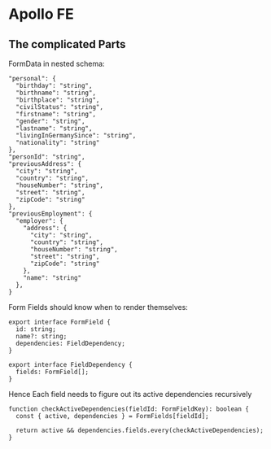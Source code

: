 # Apollo FE
## The complicated Parts
FormData in nested schema:

```
"personal": {
  "birthday": "string",
  "birthname": "string",
  "birthplace": "string",
  "civilStatus": "string",
  "firstname": "string",
  "gender": "string",
  "lastname": "string",
  "livingInGermanySince": "string",
  "nationality": "string"
},
"personId": "string",
"previousAddress": {
  "city": "string",
  "country": "string",
  "houseNumber": "string",
  "street": "string",
  "zipCode": "string"
},
"previousEmployment": {
  "employer": {
    "address": {
      "city": "string",
      "country": "string",
      "houseNumber": "string",
      "street": "string",
      "zipCode": "string"
    },
    "name": "string"
  },
}
```

Form Fields should know when to render themselves:
```
export interface FormField {
  id: string;
  name?: string;
  dependencies: FieldDependency;
}

export interface FieldDependency {
  fields: FormField[];
}
```

Hence Each field needs to figure out its active dependencies recursively
```
function checkActiveDependencies(fieldId: FormFieldKey): boolean {
  const { active, dependencies } = FormFields[fieldId];

  return active && dependencies.fields.every(checkActiveDependencies);
}
```

